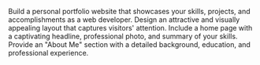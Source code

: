 Build a personal portfolio website that showcases your skills, projects, and accomplishments as a web developer. 
Design an attractive and visually appealing layout that captures visitors' attention.
Include a home page with a captivating headline, professional photo, and summary of your skills.
Provide an "About Me" section with a detailed background, education, and professional experience.
